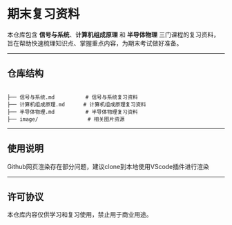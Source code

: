 # 期末复习资料

本仓库包含 **信号与系统**、**计算机组成原理** 和 **半导体物理** 三门课程的复习资料，旨在帮助快速梳理知识点、掌握重点内容，为期末考试做好准备。

---

## 仓库结构

```

├── 信号与系统.md          # 信号与系统复习资料
├── 计算机组成原理.md      # 计算机组成原理复习资料
├── 半导体物理.md          # 半导体物理复习资料
├── image/                # 相关图片资源

```

---

## 使用说明
Github网页渲染存在部分问题，建议clone到本地使用VScode插件进行渲染

---

## 许可协议

本仓库内容仅供学习和复习使用，禁止用于商业用途。
